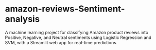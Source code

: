 # amazon-reviews-Sentiment-analysis
A machine learning project for classifying Amazon product reviews into Positive, Negative, and Neutral sentiments using Logistic Regression and SVM, with a Streamlit web app for real-time predictions.
